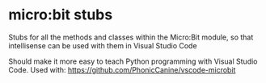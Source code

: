 # micro:bit stubs
Stubs for all the methods and classes within the Micro:Bit module, so that intellisense can be used with them in Visual Studio Code

Should make it more easy to teach Python programming with Visual Studio Code.
Used with: https://github.com/PhonicCanine/vscode-microbit
